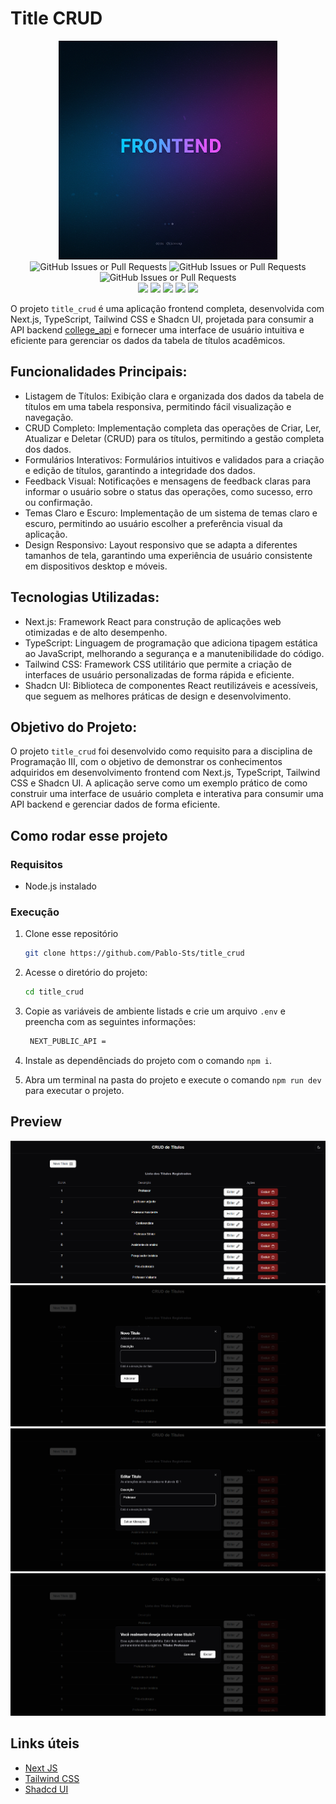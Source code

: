 # Title CRUD

<div align="center">

<img src="./.gitassets/capa.png" width="350px"/>

<div data-badges>
 
 <img alt="GitHub Issues or Pull Requests" src="https://img.shields.io/github/issues/pablo-sts/college_api?style=for-the-badge">
 <img alt="GitHub Issues or Pull Requests" src="https://img.shields.io/github/stars/pablo-sts/college_api?style=for-the-badge">
 <img alt="GitHub Issues or Pull Requests" src="https://img.shields.io/github/forks/pablo-sts/college_api?style=for-the-badge">


</div>

<div data-badges>
 <img src="https://img.shields.io/badge/next%20js-000000?style=for-the-badge&logo=nextdotjs&logoColor=white"/>
 <img src="https://img.shields.io/badge/TypeScript-007ACC?style=for-the-badge&logo=typescript&logoColor=white"/>
 <img src="https://img.shields.io/badge/React-20232A?style=for-the-badge&logo=react&logoColor=61DAFB"/>
 <img src="https://img.shields.io/badge/Tailwind_CSS-38B2AC?style=for-the-badge&logo=tailwind-css&logoColor=white"/>
 <img src="https://img.shields.io/badge/shadcn%2Fui-000000?style=for-the-badge&logo=shadcnui&logoColor=white"/>
</div>

</div>

O projeto `title_crud` é uma aplicação frontend completa, desenvolvida com Next.js, TypeScript, Tailwind CSS e Shadcn UI, projetada para consumir a API backend [college_api](https://github.com/Pablo-Sts/college_api) e fornecer uma interface de usuário intuitiva e eficiente para gerenciar os dados da tabela de títulos acadêmicos.

## Funcionalidades Principais:

- Listagem de Títulos: Exibição clara e organizada dos dados da tabela de títulos em uma tabela responsiva, permitindo fácil visualização e navegação.
- CRUD Completo: Implementação completa das operações de Criar, Ler, Atualizar e Deletar (CRUD) para os títulos, permitindo a gestão completa dos dados.
- Formulários Interativos: Formulários intuitivos e validados para a criação e edição de títulos, garantindo a integridade dos dados.
- Feedback Visual: Notificações e mensagens de feedback claras para informar o usuário sobre o status das operações, como sucesso, erro ou confirmação.
- Temas Claro e Escuro: Implementação de um sistema de temas claro e escuro, permitindo ao usuário escolher a preferência visual da aplicação.
- Design Responsivo: Layout responsivo que se adapta a diferentes tamanhos de tela, garantindo uma experiência de usuário consistente em dispositivos desktop e móveis.

## Tecnologias Utilizadas:

- Next.js: Framework React para construção de aplicações web otimizadas e de alto desempenho.
- TypeScript: Linguagem de programação que adiciona tipagem estática ao JavaScript, melhorando a segurança e a manutenibilidade do código.
- Tailwind CSS: Framework CSS utilitário que permite a criação de interfaces de usuário personalizadas de forma rápida e eficiente.
- Shadcn UI: Biblioteca de componentes React reutilizáveis e acessíveis, que seguem as melhores práticas de design e desenvolvimento.

## Objetivo do Projeto:

O projeto `title_crud` foi desenvolvido como requisito para a disciplina de Programação III, com o objetivo de demonstrar os conhecimentos adquiridos em desenvolvimento frontend com Next.js, TypeScript, Tailwind CSS e Shadcn UI. A aplicação serve como um exemplo prático de como construir uma interface de usuário completa e interativa para consumir uma API backend e gerenciar dados de forma eficiente.


## Como rodar esse projeto

### Requisitos

- Node.js instalado

### Execução

1. Clone esse repositório

    ```sh
    git clone https://github.com/Pablo-Sts/title_crud
    ```

2. Acesse o diretório do projeto: 

    ```sh
    cd title_crud
    ```

3. Copie as variáveis de ambiente listads e crie um arquivo `.env` e preencha com as seguintes informações:

    ```sh
     NEXT_PUBLIC_API =
    ```

5. Instale as dependênciads do projeto com o comando `npm i`.

6. Abra um terminal na pasta do projeto e execute o comando `npm run dev` para executar o projeto.

## Preview

![Requisição na endpoint de cursos](./.gitassets/2.png)
![Requisição na endpoint de cursos](./.gitassets/4.png)
![Requisição na endpoint de cursos](./.gitassets/5.png)
![Requisição na endpoint de cursos](./.gitassets/6.png)

## Links úteis

- [Next JS](https://nextjs.org/)
- [Tailwind CSS](https://tailwindcss.com/)
- [Shadcd UI](https://ui.shadcn.com/)